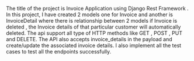 The title of the project is Invoice Application using Django Rest Framework .
In this project, I have created 2 models one for Invoice and another is InvoiceDetail where there is relationship between 2 models if Invoice is deleted , the Invoice details of that 
particular customer will automatically deleted. The api support all type of HTTP methods like GET , POST , PUT and DELETE. The API also accepts invoice_details in the payload and create/update the associated invoice details.
I also implement all the test cases to test all the endpoints successfully.

